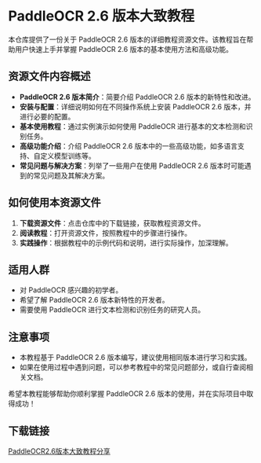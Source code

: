 # PaddleOCR 2.6 版本大致教程

本仓库提供了一份关于 PaddleOCR 2.6 版本的详细教程资源文件。该教程旨在帮助用户快速上手并掌握 PaddleOCR 2.6 版本的基本使用方法和高级功能。

## 资源文件内容概述

- **PaddleOCR 2.6 版本简介**：简要介绍 PaddleOCR 2.6 版本的新特性和改进。
- **安装与配置**：详细说明如何在不同操作系统上安装 PaddleOCR 2.6 版本，并进行必要的配置。
- **基本使用教程**：通过实例演示如何使用 PaddleOCR 进行基本的文本检测和识别任务。
- **高级功能介绍**：介绍 PaddleOCR 2.6 版本中的一些高级功能，如多语言支持、自定义模型训练等。
- **常见问题与解决方案**：列举了一些用户在使用 PaddleOCR 2.6 版本时可能遇到的常见问题及其解决方案。

## 如何使用本资源文件

1. **下载资源文件**：点击仓库中的下载链接，获取教程资源文件。
2. **阅读教程**：打开资源文件，按照教程中的步骤进行操作。
3. **实践操作**：根据教程中的示例代码和说明，进行实际操作，加深理解。

## 适用人群

- 对 PaddleOCR 感兴趣的初学者。
- 希望了解 PaddleOCR 2.6 版本新特性的开发者。
- 需要使用 PaddleOCR 进行文本检测和识别任务的研究人员。

## 注意事项

- 本教程基于 PaddleOCR 2.6 版本编写，建议使用相同版本进行学习和实践。
- 如果在使用过程中遇到问题，可以参考教程中的常见问题部分，或自行查阅相关文档。

希望本教程能够帮助你顺利掌握 PaddleOCR 2.6 版本的使用，并在实际项目中取得成功！

## 下载链接

[PaddleOCR2.6版本大致教程分享](https://pan.quark.cn/s/2fc2987d22ce)